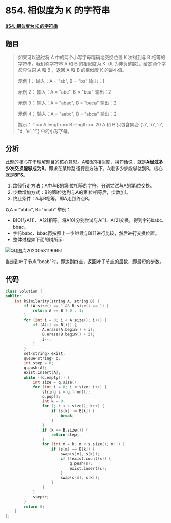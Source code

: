 # 854. 相似度为 K 的字符串

#### [854. 相似度为 K 的字符串](https://leetcode-cn.com/problems/k-similar-strings/)

## 题目

> 如果可以通过将 A 中的两个小写字母精确地交换位置 K 次得到与 B 相等的字符串，我们称字符串 A 和 B 的相似度为 K（K 为非负整数）。给定两个字母异位词 A 和 B ，返回 A 和 B 的相似度 K 的最小值。
>
> 示例 1：
> 输入：A = "ab", B = "ba"
> 输出：1
>
> 示例 2：
> 输入：A = "abc", B = "bca"
> 输出：2
>
> 示例 3：
> 输入：A = "abac", B = "baca"
> 输出：2
>
> 示例 4：
> 输入：A = "aabc", B = "abca"
> 输出：2
>
> 提示：
> 1 <= A.length == B.length <= 20
> A 和 B 只包含集合 {'a', 'b', 'c', 'd', 'e', 'f'} 中的小写字母。

## 分析

此题的核心在于理解题目的核心意思。A和B的相似度，换句话说，就是**A经过多少次交换能够成为B**。即求在某种路径行走方法下，A走多少步能够达到B。核心就是**BFS**。

1. 路径行走方法：A中与B的第i位相等的字符，分别尝试与A的第i位交换。
2. 步数增加方式：B的第i位达到与A的第i位相等后，步数加1。
3. 终止条件：A与B相等。即A走到终点B。

以A = "abbc", B="bcab" 举例：

+ B[0]与A[1]、A[2]相等。将A[0]分别尝试与A[1]、A[2]交换，得到字符babc、bbac。
+ 字符babc、bbac再按照上一步继续与B[1]进行比较，然后进行交换位置。
+ 整体过程如下面的树所示:

![QQ图片20200531190651](http://a1.qpic.cn/psc?/V10fMj7A3qGZn6/IiWYOGDXamPRbRrcVz5uxkYtDDBPTQe0FdqtwvKxL05kBYL3Abgsk4wIuHptxtLd7j.muQESK3e7UCWZ*ZfXKw!!/b&ek=1&kp=1&pt=0&bo=NwNzAgAAAAARF2U!&tl=1&vuin=604144299&tm=1590922800&sce=60-2-2&rf=viewer_4)

当走到叶子节点"bcab"时，即达到终点，返回叶子节点的层数，即最短的步数。



## 代码

```c++
class Solution {
public:
    int kSimilarity(string A, string B) {
        if (A.size() == 1 && B.size() == 1) {
            return A == B ? 0 : 1;
        }
        for (int i = 0; i < A.size(); i++) {
            if (A[i] == B[i]) {
                A.erase(A.begin() + i);
                B.erase(B.begin() + i);
                i--;
            }
        }
        set<string> exist;
        queue<string> q;
        int step = 0;
        q.push(A);
        exist.insert(A);
        while (!q.empty()) {
            int size = q.size();
            for (int i = 0; i < size; i++) {
                string s = q.front();
                q.pop();
                int k = 0;
                for (; k < s.size(); k++) {
                    if (s[k] != B[k]) {
                        break;
                    }
                }
                if (k == B.size()) {
                    return step;
                }
                for (int m = k; m < s.size(); m++) {
                    if (s[m] == B[k]) {
                        swap(s[m], s[k]);
                        if (!exist.count(s)) {
                            q.push(s);
                            exist.insert(s);
                        }
                        swap(s[m], s[k]);
                    }
                }
            }
            step++;
        }
        return 0;
    }
};
```



